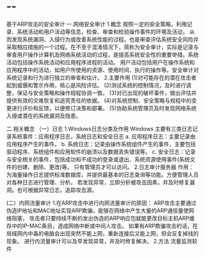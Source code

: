 # --
基于ARP攻击的安全审计
一.网络安全审计
1.概念
按照一定的安全策略，利用记录、系统活动和用户活动等信息，检查、审查和检验操作事件的环境及活动，
从而发现系统漏洞、入侵行为或改善系统性能的过程。也是审查评估系统安全风险并采取相应措施的一个过程。在不至于混淆情况下，简称为安全审计，实际是记录与审查用户操作计算机及网络系统活动的过程，是提高系统安全性的重要举措。系统活动包括操作系统活动和应用程序进程的活动。
用户活动包括用户在操作系统和应用程序中的活动，如用户所使用的资源、使用时间、执行的操作等。安全审计对系统记录和行为进行独立的审查和估计。
2.主要作用
(1)对可能存在的潜在攻击者起到威慑和警示作用，核心是风险评估。
(2)测试系统的控制情况，及时进行调整，保证与安全策略和操作规程协调一致。
(3)对已出现的破坏事件，做出评估并提供有效的灾难恢复和追究责任的依据。
(4)对系统控制、安全策略与规程中的变更进行评价和反馈，以便修订决策和部署。
(5)协助系统管理员及时发现网络系统入侵或潜在的系统漏洞及隐患。

二.相关概念
（一）日志
1.Windows日志分类及作用
Windows 主要有三类日志记录系统事件：应用程序日志，系统日志和安全日志
a.	应用程序日志：主要记录由应用程序产生的事件。
b.  系统日志：记录由操作系统组件产生的事件，主要包括驱动程序、系统组件和应用软件的崩溃以及数据丢失错误等。
c.  安全日志：记录与安全相关的事件，包括成功和不成功的登录或退出、系统资源使用事件(系统文件的创建、删除、更改)等。
              只有管理员才可以访问。
2.日志审计服务器
作用：为海量操作日志提供标准数据库，并提供最基本的日志查询等功能。方便管理人员对各种日志进行管理、分析。
若发现异常，立即分析被攻击因素，并及时修复漏洞。也可根据异常日志，追踪攻击源。

(二）内网流量审计
1.在ARP攻击中进行内网流量审计的原因：
ARP攻击主要通过伪造IP地址和MAC地址实现ARP欺骗，能够在网络中产生大量的ARP通信量使网络阻塞，
攻击者只要持续不断的发出伪造的ARP响应包就能更改目标主机ARP缓存中的IP-MAC条目，造成网络中断或中间人攻击。
如果有ARP欺骗攻击的话，在局域网内中毒的电脑会出现突然不能上网，重新连接后又能上网，但会反复掉线的现象。
进行内流量审计可以及早发现异常，并及时修复解决。
2.方法
流量监测软件













